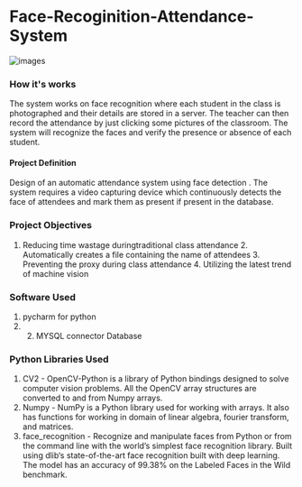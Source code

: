 # Face-Recoginition-Attendance-System

![images](https://user-images.githubusercontent.com/77382339/158353891-e95a7df6-b749-4f51-b505-d2aae89fb6dc.jpg)


### How it's works

The system works on face recognition where each student in the class is photographed and their details are stored in a server. The teacher can then record the attendance by just clicking some pictures of the classroom. The system will recognize the faces and verify the presence or absence of each student.


####  Project Definition  
Design  of an automatic attendance system using face detection . The system requires a video capturing device which continuously detects the face of attendees and mark them as present if present in the database.  
 ### Project Objectives  

1. Reducing time wastage duringtraditional class attendance  2. Automatically creates a file containing the name of attendees 3. Preventing the proxy during class attendance 4. Utilizing the latest trend of machine vision  


###  Software Used   

1. pycharm for python 
2. 2. MYSQL connector Database  



### Python Libraries Used  
1. CV2  - OpenCV-Python is a library of Python bindings designed to solve computer vision problems. All the OpenCV array structures are converted to and from Numpy arrays.  
2. Numpy - NumPy is a Python library used for working with arrays. It also has functions for working in domain of linear algebra, fourier transform, and matrices.  
3. face_recognition - Recognize and manipulate faces from Python or from the command line with the world’s simplest face recognition library. Built using dlib‘s state-of-the-art face recognition built with deep learning. The model has an accuracy of 99.38% on the Labeled Faces in the Wild benchmark.   
